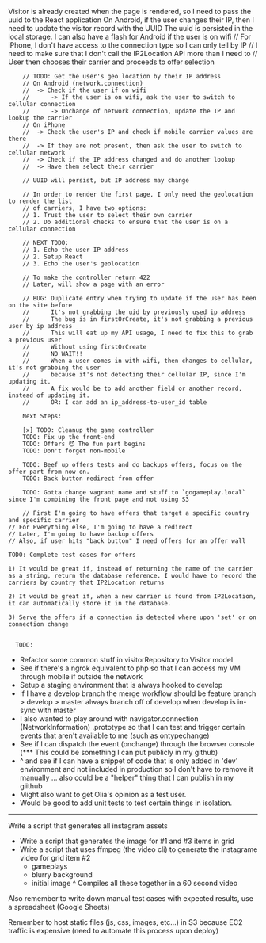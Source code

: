 Visitor is already created when the page is rendered, so I need to pass the uuid to the React application
On Android, if the user changes their IP, then I need to update the visitor record with the UUID
The uuid is persisted in the local storage.
I can also have a flash for Android if the user is on wifi
        // For iPhone, I don't have access to the connection type so I can only tell by IP
        // I need to make sure that I don't call the IP2Location API more than I need to
        // User then chooses their carrier and proceeds to offer selection

        // TODO: Get the user's geo location by their IP address
        // On Android (network.connection)
        //  -> Check if the user if on wifi
        //      -> If the user is on wifi, ask the user to switch to cellular connection
        //      -> Onchange of network connection, update the IP and lookup the carrier
        // On iPhone
        //  -> Check the user's IP and check if mobile carrier values are there
        //  -> If they are not present, then ask the user to switch to cellular network
        //  -> Check if the IP address changed and do another lookup
        //  -> Have them select their carrier

        // UUID will persist, but IP address may change

        // In order to render the first page, I only need the geolocation to render the list
        // of carriers, I have two options:
        // 1. Trust the user to select their own carrier
        // 2. Do additional checks to ensure that the user is on a cellular connection

        // NEXT TODO:
        // 1. Echo the user IP address
        // 2. Setup React
        // 3. Echo the user's geolocation

        // To make the controller return 422
        // Later, will show a page with an error

        // BUG: Duplicate entry when trying to update if the user has been on the site before
        //      It's not grabbing the uid by previously used ip address
        //      The bug is in firstOrCreate, it's not grabbing a previous user by ip address
        //      This will eat up my API usage, I need to fix this to grab a previous user
        //      Without using firstOrCreate
        //      NO WAIT!!
        //      When a user comes in with wifi, then changes to cellular, it's not grabbing the user
        //      because it's not detecting their cellular IP, since I'm updating it.
        //      A fix would be to add another field or another record, instead of updating it.
        //      OR: I can add an ip_address-to-user_id table

        Next Steps:

        [x] TODO: Cleanup the game controller
        TODO: Fix up the front-end
        TODO: Offers 😈 The fun part begins
        TODO: Don't forget non-mobile

        TODO: Beef up offers tests and do backups offers, focus on the offer part from now on.
        TODO: Back button redirect from offer

        TODO: Gotta change vagrant name and stuff to `gogameplay.local` since I'm combining the front page and not using S3

        // First I'm going to have offers that target a specific country and specific carrier
    // For Everything else, I'm going to have a redirect
    // Later, I'm going to have backup offers
    // Also, if user hits "back button" I need offers for an offer wall

    TODO: Complete test cases for offers

    1) It would be great if, instead of returning the name of the carrier as a string, return the database reference. I would have to record the carriers by country that IP2Location returns

    2) It would be great if, when a new carrier is found from IP2Location, it can automatically store it in the database.

    3) Serve the offers if a connection is detected where upon 'set' or on connection change
      

      TODO:

- Refactor some common stuff in visitorRepository to Visitor model
- See if there's a ngrok equivalent to php so that I can access my VM through mobile if outside the network
- Setup a staging environment that is always hooked to develop
- If I have a develop branch the merge workflow should be
    feature branch > develop > master
    always branch off of develop when develop is in-sync with master
- I also wanted to play around with navigator.connection (NetworkInformation) .prototype so that I can test and trigger certain events that aren't available to me (such as ontypechange)
- See if I can dispatch the event (onchange) through the browser console (*** This could be something I can put publicly in my github)
- ^ and see if I can have a snippet of code that is only added in 'dev' environment and not included in production so I don't have to remove it manually ... also could be a "helper" thing that I can publish in my giithub
- Might also want to get Olia's opinion as a test user.
- Would be good to add unit tests to test certain things in isolation.

---

Write a script that generates all instagram assets
- Write a script that generates the image for #1 and #3 items in grid
- Write a script that uses ffmpeg (the video cli) to generate the instagrame video for grid item #2
    - gameplays
    - blurry background
    - initial image
    ^ Compiles all these together in a 60 second video

Also remember to write down manual test cases with expected results, use a spreadsheet (Google Sheets)

Remember to host static files (js, css, images, etc...) in S3 because EC2 traffic is expensive (need to automate this process upon deploy)